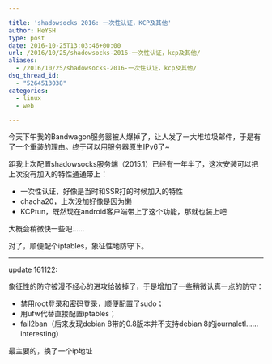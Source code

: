 ```yaml
---

title: 'shadowsocks 2016: 一次性认证，KCP及其他'
author: HeYSH
type: post
date: 2016-10-25T13:03:46+00:00
url: /2016/10/25/shadowsocks-2016-一次性认证，kcp及其他/
aliases:
  - /2016/10/25/shadowsocks-2016-一次性认证，kcp及其他/
dsq_thread_id:
  - "5264513038"
categories:
  - linux
  - web

---
```

今天下午我的Bandwagon服务器被人爆掉了，让人发了一大堆垃圾邮件，于是有了一个重装的理由。终于可以用服务器原生IPv6了\~

距我上次配置shadowsocks服务端（2015.1）已经有一年半了，这次安装可以把上次没有加入的特性通通带上：

-   一次性认证，好像是当时和SSR打的时候加入的特性
-   chacha20，上次没加好像是因为懒
-   KCPtun，既然现在android客户端带上了这个功能，那就也装上吧

大概会稍微快一些吧……

对了，顺便配个iptables，象征性地防守下。

------------------------------------------------------------------------

update 161122:

象征性的防守被漫不经心的进攻给破掉了，于是增加了一些稍微认真一点的防守：

-   禁用root登录和密码登录，顺便配置了sudo；
-   用ufw代替直接配置iptables；
-   fail2ban（后来发现debian 8带的0.8版本并不支持debian 8的journalctl……interesting）

最主要的，换了一个ip地址

